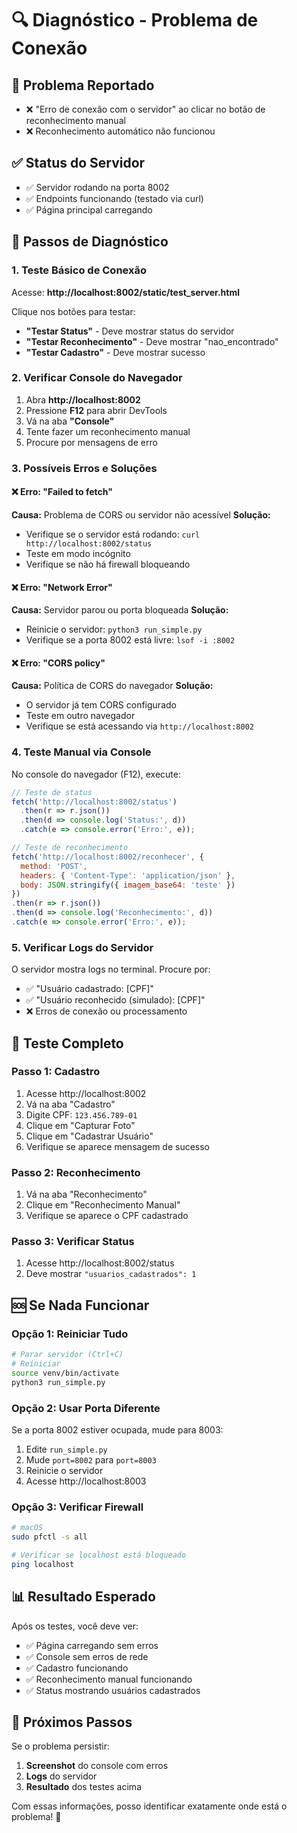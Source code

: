 # 🔍 Diagnóstico - Problema de Conexão

## 🚨 Problema Reportado
- ❌ "Erro de conexão com o servidor" ao clicar no botão de reconhecimento manual
- ❌ Reconhecimento automático não funcionou

## ✅ Status do Servidor
- ✅ Servidor rodando na porta 8002
- ✅ Endpoints funcionando (testado via curl)
- ✅ Página principal carregando

## 🔧 Passos de Diagnóstico

### 1. **Teste Básico de Conexão**
Acesse: **http://localhost:8002/static/test_server.html**

Clique nos botões para testar:
- **"Testar Status"** - Deve mostrar status do servidor
- **"Testar Reconhecimento"** - Deve mostrar "nao_encontrado"
- **"Testar Cadastro"** - Deve mostrar sucesso

### 2. **Verificar Console do Navegador**
1. Abra **http://localhost:8002**
2. Pressione **F12** para abrir DevTools
3. Vá na aba **"Console"**
4. Tente fazer um reconhecimento manual
5. Procure por mensagens de erro

### 3. **Possíveis Erros e Soluções**

#### ❌ Erro: "Failed to fetch"
**Causa:** Problema de CORS ou servidor não acessível
**Solução:** 
- Verifique se o servidor está rodando: `curl http://localhost:8002/status`
- Teste em modo incógnito
- Verifique se não há firewall bloqueando

#### ❌ Erro: "Network Error"
**Causa:** Servidor parou ou porta bloqueada
**Solução:**
- Reinicie o servidor: `python3 run_simple.py`
- Verifique se a porta 8002 está livre: `lsof -i :8002`

#### ❌ Erro: "CORS policy"
**Causa:** Política de CORS do navegador
**Solução:**
- O servidor já tem CORS configurado
- Teste em outro navegador
- Verifique se está acessando via `http://localhost:8002`

### 4. **Teste Manual via Console**

No console do navegador (F12), execute:

```javascript
// Teste de status
fetch('http://localhost:8002/status')
  .then(r => r.json())
  .then(d => console.log('Status:', d))
  .catch(e => console.error('Erro:', e));

// Teste de reconhecimento
fetch('http://localhost:8002/reconhecer', {
  method: 'POST',
  headers: { 'Content-Type': 'application/json' },
  body: JSON.stringify({ imagem_base64: 'teste' })
})
.then(r => r.json())
.then(d => console.log('Reconhecimento:', d))
.catch(e => console.error('Erro:', e));
```

### 5. **Verificar Logs do Servidor**

O servidor mostra logs no terminal. Procure por:
- ✅ "Usuário cadastrado: [CPF]"
- ✅ "Usuário reconhecido (simulado): [CPF]"
- ❌ Erros de conexão ou processamento

## 🎯 Teste Completo

### Passo 1: Cadastro
1. Acesse http://localhost:8002
2. Vá na aba "Cadastro"
3. Digite CPF: `123.456.789-01`
4. Clique em "Capturar Foto"
5. Clique em "Cadastrar Usuário"
6. Verifique se aparece mensagem de sucesso

### Passo 2: Reconhecimento
1. Vá na aba "Reconhecimento"
2. Clique em "Reconhecimento Manual"
3. Verifique se aparece o CPF cadastrado

### Passo 3: Verificar Status
1. Acesse http://localhost:8002/status
2. Deve mostrar `"usuarios_cadastrados": 1`

## 🆘 Se Nada Funcionar

### Opção 1: Reiniciar Tudo
```bash
# Parar servidor (Ctrl+C)
# Reiniciar
source venv/bin/activate
python3 run_simple.py
```

### Opção 2: Usar Porta Diferente
Se a porta 8002 estiver ocupada, mude para 8003:
1. Edite `run_simple.py`
2. Mude `port=8002` para `port=8003`
3. Reinicie o servidor
4. Acesse http://localhost:8003

### Opção 3: Verificar Firewall
```bash
# macOS
sudo pfctl -s all

# Verificar se localhost está bloqueado
ping localhost
```

## 📊 Resultado Esperado

Após os testes, você deve ver:
- ✅ Página carregando sem erros
- ✅ Console sem erros de rede
- ✅ Cadastro funcionando
- ✅ Reconhecimento manual funcionando
- ✅ Status mostrando usuários cadastrados

## 🔄 Próximos Passos

Se o problema persistir:
1. **Screenshot** do console com erros
2. **Logs** do servidor
3. **Resultado** dos testes acima

Com essas informações, posso identificar exatamente onde está o problema! 🎯 